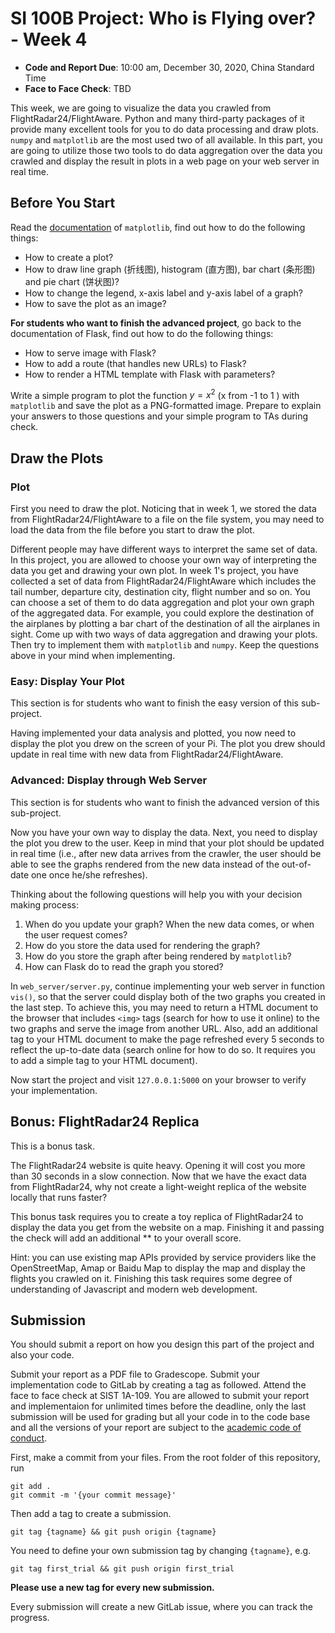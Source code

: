 # SI 100B Project: Who is Flying over? - Week 4

* **Code and Report Due**: 10:00 am, December 30, 2020, China Standard Time 
* **Face to Face Check**: TBD

This week, we are going to visualize the data you crawled from FlightRadar24/FlightAware. Python and many third-party packages of it provide many excellent tools for you to do data processing and draw plots. `numpy` and `matplotlib` are the most used two of all available. In this part, you are going to utilize those two tools to do data aggregation over the data you crawled and display the result in plots in a web page on your web server in real time.

## Before You Start

Read the [documentation](https://matplotlib.org/contents.html) of `matplotlib`, find out how to do the following things:

- How to create a plot?
- How to draw line graph (折线图), histogram (直方图), bar chart (条形图) and pie chart (饼状图)?
- How to change the legend, x-axis label and y-axis label of a graph?
- How to save the plot as an image?

**For students who want to finish the advanced project**, go back to the documentation of Flask, find out how to do the following things:

- How to serve image with Flask?
- How to add a route (that handles new URLs) to Flask?
- How to render a HTML template with Flask with parameters?

Write a simple program to plot the function $y= x^2$ (x from -1 to 1 ) with `matplotlib` and save the plot as a PNG-formatted image. Prepare to explain your answers to those questions and your simple program to TAs during check.

## Draw the Plots

### Plot

First you need to draw the plot. Noticing that in week 1, we stored the data from FlightRadar24/FlightAware to a file on the file system, you may need to load the data from the file before you start to draw the plot.

Different people may have different ways to interpret the same set of data. In this project, you are allowed to choose your own way of interpreting the data you get and drawing your own plot. In week 1's project, you have collected a set of data from FlightRadar24/FlightAware which includes the tail number, departure city, destination city, flight number and so on. You can choose a set of them to do data aggregation and plot your own graph of the aggregated data. For example, you could explore the destination of the airplanes by plotting a bar chart of the destination of all the airplanes in sight. Come up with two ways of data aggregation and drawing your plots. Then try to implement them with `matplotlib` and `numpy`. Keep the questions above in your mind when implementing.

### Easy: Display Your Plot

This section is for students who want to finish the easy version of this sub-project.

Having implemented your data analysis and plotted, you now need to display the plot you drew on the screen of your Pi. The plot you drew should update in real time with new data from FlightRadar24/FlightAware.

### Advanced: Display through Web Server

This section is for students who want to finish the advanced version of this sub-project.

Now you have your own way to display the data. Next, you need to display the plot you drew to the user. Keep in mind that your plot should be updated in real time (i.e., after new data arrives from the crawler, the user should be able to see the graphs rendered from the new data instead of the out-of-date one once he/she refreshes).

Thinking about the following questions will help you with your decision making process:

1. When do you update your graph?  When the new data comes, or when the user request comes?
2. How do you store the data used for rendering the graph?
3. How do you store the graph after being rendered by `matplotlib`?
4. How can Flask do to read the graph you stored?

In `web_server/server.py`, continue implementing your web server in function `vis()`, so that the server could display both of the two graphs you created in the last step. To achieve this, you may need to return a HTML document to the browser that includes `<img>` tags (search for how to use it online) to the two graphs and serve the image from another URL. Also, add an additional tag to your HTML document to make the page refreshed every 5 seconds to reflect the up-to-date data (search online for how to do so. It requires you to add a simple tag to your HTML document).

Now start the project and visit `127.0.0.1:5000` on your browser to verify your implementation.

## Bonus: FlightRadar24 Replica

This is a bonus task.

The FlightRadar24 website is quite heavy. Opening it will cost you more than 30 seconds in a slow connection. Now that we have the exact data from FlightRadar24, why not create a light-weight replica of the website locally that runs faster?

This bonus task requires you to create a toy replica of FlightRadar24 to display the data you get from the website on a map.  Finishing it and passing the check will add an additional ** to your overall score.

Hint: you can use existing map APIs provided by service providers like the OpenStreetMap, Amap or Baidu Map to display the map and display the flights you crawled on it. Finishing this task requires some degree of understanding of Javascript and modern web development.

## Submission

You should submit a report on how you design this part of the project and also your code.

Submit your report as a PDF file to Gradescope. Submit your implementation code to GitLab by creating a tag as followed. Attend the face to face check at SIST 1A-109. You are allowed to submit your report and implementaion for unlimited times before the deadline, only the last submission will be used for grading but all your code in to the code base and all the versions of your report are subject to the [academic code of conduct](https://si100b.org/resource-policy/#policies).

First, make a commit from your files. From the root folder of this repository, run

```shell
git add .
git commit -m '{your commit message}'
```

Then add a tag to create a submission.

```shell
git tag {tagname} && git push origin {tagname}
```

You need to define your own submission tag by changing `{tagname}`, e.g.

```shell
git tag first_trial && git push origin first_trial
```

**Please use a new tag for every new submission.**

Every submission will create a new GitLab issue, where you can track the progress.